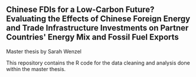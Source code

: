 <h2>
  <strong>Chinese FDIs for a Low-Carbon Future?</strong>
  Evaluating the Effects of Chinese Foreign Energy and Trade Infrastructure Investments on Partner Countries' Energy Mix and Fossil Fuel Exports
</h2>

Master thesis by Sarah Wenzel

This repository contains the R code for the data cleaning and analysis done within the master thesis. 


